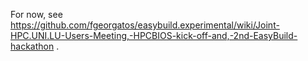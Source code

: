 For now, see https://github.com/fgeorgatos/easybuild.experimental/wiki/Joint-HPC.UNI.LU-Users-Meeting,-HPCBIOS-kick-off-and,-2nd-EasyBuild-hackathon .